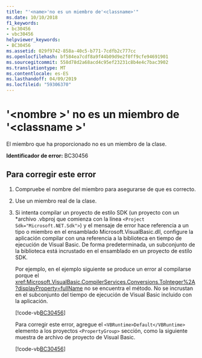 ```yaml
---
title: "'<name>'no es un miembro de'<classname>'"
ms.date: 10/10/2018
f1_keywords:
- bc30456
- vbc30456
helpviewer_keywords:
- BC30456
ms.assetid: 029f9742-858a-40c5-b771-7cdfb2c777cc
ms.openlocfilehash: bf584ea7cdf8a9f44b09d9e2f0ff9cfe94691901
ms.sourcegitcommit: 558d78d2a68acd4c95ef23231c8b4e4c7bac3902
ms.translationtype: MT
ms.contentlocale: es-ES
ms.lasthandoff: 04/09/2019
ms.locfileid: "59306370"
---
```

# <a name="name-is-not-a-member-of-classname"></a>'\<nombre >' no es un miembro de '\<classname >'
El miembro que ha proporcionado no es un miembro de la clase.  
  
 **Identificador de error:** BC30456  
  
## <a name="to-correct-this-error"></a>Para corregir este error  
  
1. Compruebe el nombre del miembro para asegurarse de que es correcto.  
  
2. Use un miembro real de la clase.

3. Si intenta compilar un proyecto de estilo SDK (un proyecto con un \*archivo .vbproj que comienza con la línea `<Project Sdk="Microsoft.NET.Sdk">`) y el mensaje de error hace referencia a un tipo o miembro en el ensamblado Microsoft.VisualBasic.dll, configure la aplicación compilar con una referencia a la biblioteca en tiempo de ejecución de Visual Basic. De forma predeterminada, un subconjunto de la biblioteca está incrustado en el ensamblado en un proyecto de estilo SDK.

   Por ejemplo, en el ejemplo siguiente se produce un error al compilarse porque el <xref:Microsoft.VisualBasic.CompilerServices.Conversions.ToInteger%2A?displayProperty=fullName> no se encuentra el método. No se incrustan en el subconjunto del tiempo de ejecución de Visual Basic incluido con la aplicación.  

   [!code-vb[BC30456](~/samples/snippets/visualbasic/language-reference/error-messages/bc30456/program.vb)]

   Para corregir este error, agregue el `<VBRuntime>Default</VBRuntime>` elemento a los proyectos `<PropertyGroup>` sección, como la siguiente muestra de archivo de proyecto de Visual Basic.

   [!code-vb[BC30456](~/samples/snippets/visualbasic/language-reference/error-messages/bc30456/bc30456.vbproj?highlight=6)]
